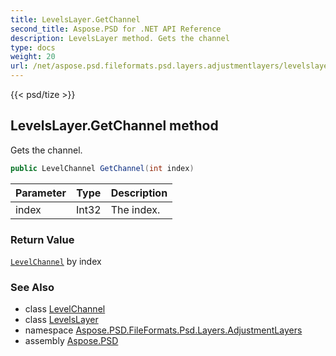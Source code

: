 ```yaml
---
title: LevelsLayer.GetChannel
second_title: Aspose.PSD for .NET API Reference
description: LevelsLayer method. Gets the channel
type: docs
weight: 20
url: /net/aspose.psd.fileformats.psd.layers.adjustmentlayers/levelslayer/getchannel/
---
```

{{< psd/tize >}}
## LevelsLayer.GetChannel method

Gets the channel.

```csharp
public LevelChannel GetChannel(int index)
```

| Parameter | Type | Description |
| --- | --- | --- |
| index | Int32 | The index. |

### Return Value

[`LevelChannel`](../../../aspose.psd.fileformats.psd.layers.layerresources/levelchannel/) by index

### See Also

* class [LevelChannel](../../../aspose.psd.fileformats.psd.layers.layerresources/levelchannel/)
* class [LevelsLayer](../)
* namespace [Aspose.PSD.FileFormats.Psd.Layers.AdjustmentLayers](../../levelslayer/)
* assembly [Aspose.PSD](../../../)


